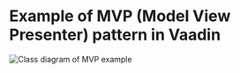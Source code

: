 Example of MVP (Model View Presenter) pattern in Vaadin
=======================================================

![Class diagram of MVP example](http://gerades.savana.cz/github/vaadin-model-view-presenter/diagram.png)
